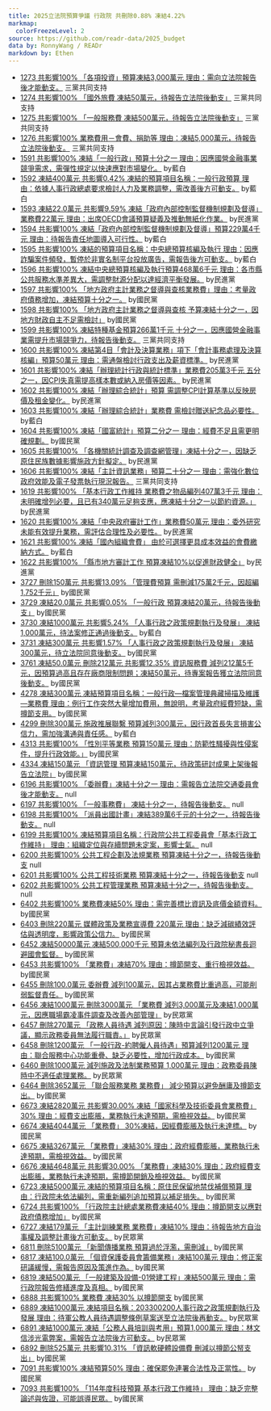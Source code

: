 ```yaml
---
title: 2025立法院預算爭議 行政院 共刪除0.88% 凍結4.22%
markmap:
  colorFreezeLevel: 2
source: https://github.com/readr-data/2025_budget
data by: RonnyWang / READr
markdown by: Ethen
---
```

- [1273 共影響100% 「各項投資」預算凍結3,000萬元 理由：需向立法院報告後才能動支。](https://ppg.ly.gov.tw/ppg/sittings/2024112803/details?meetingDate=113/12/04&meetingTime=09:00-17:30&departmentCode=null) 三黨共同支持
- [1274 共影響100% 「國外旅費 凍結50萬元，待報告立法院後動支」](https://ppg.ly.gov.tw/ppg/sittings/2024112803/details?meetingDate=113/12/04&meetingTime=09:00-17:30&departmentCode=null) 三黨共同支持
- [1275 共影響100% 「一般服務費 凍結500萬元，待報告立法院後動支」](https://ppg.ly.gov.tw/ppg/sittings/2024112803/details?meetingDate=113/12/04&meetingTime=09:00-17:30&departmentCode=null) 三黨共同支持
- [1276 共影響100% 業務費用－會費、捐助等 理由：凍結5,000萬元，待報告立法院後動支。](https://ppg.ly.gov.tw/ppg/sittings/2024112803/details?meetingDate=113/12/04&meetingTime=09:00-17:30&departmentCode=null) 三黨共同支持
- [1591 共影響100% 凍結「一般行政」預算十分之一 理由：因應國營金融事業競爭需求，需彈性規定以快速應對市場變化。](https://ppg.ly.gov.tw/ppg/sittings/2024112162/details?meetingDate=113/11/28&meetingTime=09:00-17:30&departmentCode=null) by藍白
- [1592 凍結400萬元 共影響0.42% 凍結的預算項目名稱：一般行政預算  理由：依據人事行政總處要求檢討人力及業務調整，需改善後方可動支。](https://ppg.ly.gov.tw/ppg/sittings/2024112162/details?meetingDate=113/11/28&meetingTime=09:00-17:30&departmentCode=null) by藍白
- [1593 凍結22.0萬元 共影響9.59% 凍結「政府內部控制監督機制規劃及督導」業務費22萬元 理由：出席OECD會議預算疑義及推動無紙化作業。](https://ppg.ly.gov.tw/ppg/sittings/2024112162/details?meetingDate=113/11/28&meetingTime=09:00-17:30&departmentCode=null) by民進黨
- [1594 共影響100% 凍結「政府內部控制監督機制規劃及督導」預算229萬4千元 理由：待報告責任地圖導入可行性。](https://ppg.ly.gov.tw/ppg/sittings/2024112162/details?meetingDate=113/11/28&meetingTime=09:00-17:30&departmentCode=null) by藍白
- [1595 共影響100% 凍結的預算項目名稱：中央總預算核編及執行  理由：因應詐騙案件頻發，暫停於非實名制平台投放廣告，需報告後方可動支。](https://ppg.ly.gov.tw/ppg/sittings/2024112162/details?meetingDate=113/11/28&meetingTime=09:00-17:30&departmentCode=null) by藍白
- [1596 共影響100% 凍結中央總預算核編及執行預算468萬6千元 理由：各市縣公共服務水準差異大，需調整財源分配以達經濟平衡發展。](https://ppg.ly.gov.tw/ppg/sittings/2024112162/details?meetingDate=113/11/28&meetingTime=09:00-17:30&departmentCode=null) by民進黨
- [1597 共影響100% 「地方政府主計業務之督導與查核業務費」理由：考量政府債務增加，凍結預算十分之一。](https://ppg.ly.gov.tw/ppg/sittings/2024112162/details?meetingDate=113/11/28&meetingTime=09:00-17:30&departmentCode=null) by國民黨
- [1598 共影響100% 「地方政府主計業務之督導與查核 予算凍結十分之一，因地方財政自主不足需檢討」](https://ppg.ly.gov.tw/ppg/sittings/2024112162/details?meetingDate=113/11/28&meetingTime=09:00-17:30&departmentCode=null) by國民黨
- [1599 共影響100% 凍結特種基金預算266萬1千元 十分之一，因應國營金融事業需提升市場競爭力，待報告後動支。](https://ppg.ly.gov.tw/ppg/sittings/2024112162/details?meetingDate=113/11/28&meetingTime=09:00-17:30&departmentCode=null) 三黨共同支持
- [1600 共影響100% 凍結第4目「會計及決算業務」項下「會計事務處理及決算核編」預算50萬元 理由：需通盤檢討行政支出及薪資標準。](https://ppg.ly.gov.tw/ppg/sittings/2024112162/details?meetingDate=113/11/28&meetingTime=09:00-17:30&departmentCode=null) by民進黨
- [1601 共影響100% 凍結「辦理統計行政與統計標準」業務費205萬3千元 五分之一，因CPI失真需提高樣本數或納入房價等因素。](https://ppg.ly.gov.tw/ppg/sittings/2024112162/details?meetingDate=113/11/28&meetingTime=09:00-17:30&departmentCode=null) by民進黨
- [1602 共影響100% 凍結「辦理綜合統計」預算 需調整CPI計算基準以反映房價及租金變化。](https://ppg.ly.gov.tw/ppg/sittings/2024112162/details?meetingDate=113/11/28&meetingTime=09:00-17:30&departmentCode=null) by民進黨
- [1603 共影響100% 凍結「辦理綜合統計」業務費 需檢討贈送紀念品必要性。](https://ppg.ly.gov.tw/ppg/sittings/2024112162/details?meetingDate=113/11/28&meetingTime=09:00-17:30&departmentCode=null) by藍白
- [1604 共影響100% 凍結「國富統計」預算二分之一 理由：經費不足且需更明確規劃。](https://ppg.ly.gov.tw/ppg/sittings/2024112162/details?meetingDate=113/11/28&meetingTime=09:00-17:30&departmentCode=null) by國民黨
- [1605 共影響100% 「各機關統計調查及調查網管理」凍結十分之一，因缺乏原住民族數據影響施政方針擬定。](https://ppg.ly.gov.tw/ppg/sittings/2024112162/details?meetingDate=113/11/28&meetingTime=09:00-17:30&departmentCode=null) by民進黨
- [1606 共影響100% 凍結「主計資訊業務」預算二十分之一 理由：需強化數位政府效能及電子發票執行現況報告。](https://ppg.ly.gov.tw/ppg/sittings/2024112162/details?meetingDate=113/11/28&meetingTime=09:00-17:30&departmentCode=null) 三黨共同支持
- [1619 共影響100% 「基本行政工作維持 業務費之物品編列407萬3千元 理由：未明確增列必要，且已有340萬元足夠支應，應凍結十分之一以節約資源。」](https://ppg.ly.gov.tw/ppg/sittings/2024112162/details?meetingDate=113/11/28&meetingTime=09:00-17:30&departmentCode=null) by民進黨
- [1620 共影響100% 凍結「中央政府審計工作」業務費50萬元 理由：委外研究未能有效提升業務，需評估合理性及必要性。](https://ppg.ly.gov.tw/ppg/sittings/2024112162/details?meetingDate=113/11/28&meetingTime=09:00-17:30&departmentCode=null) by民進黨
- [1621 共影響100% 凍結「國內組織會費」 由於可選擇更具成本效益的會費繳納方式。](https://ppg.ly.gov.tw/ppg/sittings/2024112162/details?meetingDate=113/11/28&meetingTime=09:00-17:30&departmentCode=null) by藍白
- [1622 共影響100% 「縣市地方審計工作 預算凍結10%以促進財政健全」](https://ppg.ly.gov.tw/ppg/sittings/2024112162/details?meetingDate=113/11/28&meetingTime=09:00-17:30&departmentCode=null) by民進黨
- [3727 刪除150萬元 共影響13.09% 「管理費預算 需刪減175萬2千元，因超編1,752千元」](https://ppg.ly.gov.tw/ppg/sittings/2024122013/details?meetingDate=113/12/23&meetingTime=09:00-17:30&departmentCode=null) by國民黨
- [3729 凍結20.0萬元 共影響0.05% 「一般行政 預算凍結20萬元，待報告後動支」](https://ppg.ly.gov.tw/ppg/sittings/2024122013/details?meetingDate=113/12/23&meetingTime=09:00-17:30&departmentCode=null) by國民黨
- [3730 凍結1000萬元 共影響5.24% 「人事行政之政策規劃執行及發展」 凍結1,000萬元，待法案修正通過後動支。](https://ppg.ly.gov.tw/ppg/sittings/2024122013/details?meetingDate=113/12/23&meetingTime=09:00-17:30&departmentCode=null) by藍白
- [3731 凍結300萬元 共影響1.57% 「人事行政之政策規劃執行及發展」 凍結300萬元，待立法院同意後動支。](https://ppg.ly.gov.tw/ppg/sittings/2024122013/details?meetingDate=113/12/23&meetingTime=09:00-17:30&departmentCode=null) by國民黨
- [3761 凍結50.0萬元 刪除212萬元 共影響12.35% 資訊服務費 減列212萬5千元，因預算過高且存在廠商限制問題；凍結50萬元，待專案報告獲立法院同意後動支。](https://ppg.ly.gov.tw/ppg/sittings/2024122013/details?meetingDate=113/12/23&meetingTime=09:00-17:30&departmentCode=null) by國民黨
- [4278 凍結300萬元 凍結預算項目名稱：一般行政—檔案管理典藏掃描及維護—業務費 理由：例行工作突然大量增加費用，無說明，考量政府經費短缺，需撙節支用。](https://ppg.ly.gov.tw/ppg/sittings/2024122649/details?meetingDate=114/01/02&meetingTime=09:00-17:30&departmentCode=null) by國民黨
- [4299 刪除300萬元 施政推展聯繫 預算減列300萬元，因行政首長失言損害公信力，需加強溝通與責任感。](https://ppg.ly.gov.tw/ppg/sittings/2024122649/details?meetingDate=114/01/02&meetingTime=09:00-17:30&departmentCode=null) by藍白
- [4313 共影響100% 「性別平等業務 預算150萬元 理由：防範性騷擾與性侵案件，提升行政效能。」](https://ppg.ly.gov.tw/ppg/sittings/2024122649/details?meetingDate=114/01/02&meetingTime=09:00-17:30&departmentCode=null) by國民黨
- [4334 凍結150萬元 「資訊管理 預算凍結150萬元，待政策研討成果上架後報告立法院」](https://ppg.ly.gov.tw/ppg/sittings/2024122649/details?meetingDate=114/01/02&meetingTime=09:00-17:30&departmentCode=null) by國民黨
- [6196 共影響100% 「委辦費」凍結十分之一 理由：需報告立法院交通委員會後才能動支。](https://ppg.ly.gov.tw/ppg/sittings/2024122017/details?meetingDate=113/12/23&meetingTime=09:00-17:30&departmentCode=null) null
- [6197 共影響100% 「一般事務費」 凍結十分之一，待報告後動支。](https://ppg.ly.gov.tw/ppg/sittings/2024122017/details?meetingDate=113/12/23&meetingTime=09:00-17:30&departmentCode=null) null
- [6198 共影響100% 「派員出國計畫」凍結389萬6千元的十分之一，待報告後動支。](https://ppg.ly.gov.tw/ppg/sittings/2024122017/details?meetingDate=113/12/23&meetingTime=09:00-17:30&departmentCode=null) null
- [6199 共影響100% 凍結預算項目名稱：行政院公共工程委員會「基本行政工作維持」 理由：組織定位與存續問題未定案，影響士氣。](https://ppg.ly.gov.tw/ppg/sittings/2024122017/details?meetingDate=113/12/23&meetingTime=09:00-17:30&departmentCode=null) null
- [6200 共影響100% 公共工程企劃及法規業務 預算凍結十分之一，待報告後動支](https://ppg.ly.gov.tw/ppg/sittings/2024122017/details?meetingDate=113/12/23&meetingTime=09:00-17:30&departmentCode=null) null
- [6201 共影響100% 公共工程技術業務 預算凍結十分之一，待報告後動支](https://ppg.ly.gov.tw/ppg/sittings/2024122017/details?meetingDate=113/12/23&meetingTime=09:00-17:30&departmentCode=null) null
- [6202 共影響100% 公共工程管理業務 預算凍結十分之一，待報告後動支。](https://ppg.ly.gov.tw/ppg/sittings/2024122017/details?meetingDate=113/12/23&meetingTime=09:00-17:30&departmentCode=null) null
- [6402 共影響100% 業務費凍結50% 理由：需完善標比資訊及底價金額資料。](https://ppg.ly.gov.tw/ppg/sittings/2025011544/details?meetingDate=114/01/20&meetingTime=&departmentCode=null) by國民黨
- [6403 刪除220萬元 媒體政策及業務宣導費 220萬元 理由：缺乏減碳績效評估與透明度，影響政策公信力。](https://ppg.ly.gov.tw/ppg/sittings/2025011544/details?meetingDate=114/01/20&meetingTime=&departmentCode=null) by國民黨
- [6452 凍結50000萬元 凍結500,000千元 預算未依法編列及行政院秘書長迴避國會監督。](https://ppg.ly.gov.tw/ppg/sittings/2025011544/details?meetingDate=114/01/20&meetingTime=&departmentCode=null) by國民黨
- [6453 共影響100% 「業務費」凍結70% 理由：撙節開支、重行檢視效益。](https://ppg.ly.gov.tw/ppg/sittings/2025011544/details?meetingDate=114/01/20&meetingTime=&departmentCode=null) by國民黨
- [6455 刪除100.0萬元 委辦費 減列100萬元，因其占業務費比重過高，可能削弱監督責任。](https://ppg.ly.gov.tw/ppg/sittings/2025011544/details?meetingDate=114/01/20&meetingTime=&departmentCode=null) by國民黨
- [6456 凍結1000萬元 刪除3000萬元 「業務費 減列3,000萬元及凍結1,000萬元，因應職場霸凌事件調查及改善內部管理」](https://ppg.ly.gov.tw/ppg/sittings/2025011544/details?meetingDate=114/01/20&meetingTime=&departmentCode=null) by民眾黨
- [6457 刪除270萬元 「政務人員待遇 減列原因：陳時中言論引發行政中立爭議，顯示政務委員無法履行職責。」](https://ppg.ly.gov.tw/ppg/sittings/2025011544/details?meetingDate=114/01/20&meetingTime=&departmentCode=null) by民眾黨
- [6458 刪除1200萬元 「一般行政-約聘僱人員待遇」預算減列1200萬元 理由：聯合服務中心功能重疊、缺乏必要性，增加行政成本。](https://ppg.ly.gov.tw/ppg/sittings/2025011544/details?meetingDate=114/01/20&meetingTime=&departmentCode=null) by國民黨
- [6460 刪除1000萬元 減列施政及法制業務預算 1,000萬元 理由：政務委員陳時中不適任處理業務。](https://ppg.ly.gov.tw/ppg/sittings/2025011544/details?meetingDate=114/01/20&meetingTime=&departmentCode=null) by民眾黨
- [6464 刪除3652萬元 「聯合服務業務 業務費」 減少預算以避免酬庸及撙節支出。](https://ppg.ly.gov.tw/ppg/sittings/2025011544/details?meetingDate=114/01/20&meetingTime=&departmentCode=null) by國民黨
- [6673 凍結2820萬元 共影響30.00% 凍結「國家科學及技術委員會業務費」30% 理由：經費支出膨脹，業務執行未達預期，需檢視效益。](https://ppg.ly.gov.tw/ppg/sittings/2025011544/details?meetingDate=114/01/20&meetingTime=&departmentCode=null) by國民黨
- [6674 凍結4044萬元 「業務費」 30%凍結，因經費膨脹及執行未達標。](https://ppg.ly.gov.tw/ppg/sittings/2025011544/details?meetingDate=114/01/20&meetingTime=&departmentCode=null) by國民黨
- [6675 凍結3267萬元 「業務費」凍結30% 理由：政府經費膨脹，業務執行未達預期，需檢視效益。](https://ppg.ly.gov.tw/ppg/sittings/2025011544/details?meetingDate=114/01/20&meetingTime=&departmentCode=null) by國民黨
- [6676 凍結4648萬元 共影響30.00% 「業務費」凍結30% 理由：政府經費支出膨脹，業務執行未達預期，需撙節開銷及檢視效益。](https://ppg.ly.gov.tw/ppg/sittings/2025011544/details?meetingDate=114/01/20&meetingTime=&departmentCode=null) by國民黨
- [6723 凍結5000萬元 凍結的預算項目名稱：原住民保留地禁伐補償預算  理由：行政院未依法編列，需重新編列追加預算以補足損失。](https://ppg.ly.gov.tw/ppg/sittings/2025011544/details?meetingDate=114/01/20&meetingTime=&departmentCode=null) by國民黨
- [6724 共影響100% 「行政院主計總處業務費凍結40% 理由：撙節開支以應對政府債務增加」](https://ppg.ly.gov.tw/ppg/sittings/2025011544/details?meetingDate=114/01/20&meetingTime=&departmentCode=null) by國民黨
- [6727 凍結179萬元 「主計訓練業務 業務費」凍結10% 理由：待報告地方自治事權及調整計畫後方可動支。](https://ppg.ly.gov.tw/ppg/sittings/2025011544/details?meetingDate=114/01/20&meetingTime=&departmentCode=null) by民眾黨
- [6811 刪除5100萬元 「新聞傳播業務 預算過於浮濫，需刪減」](https://ppg.ly.gov.tw/ppg/sittings/2025011544/details?meetingDate=114/01/20&meetingTime=&departmentCode=null) by國民黨
- [6817 凍結100.0萬元 「個資保護委員會籌備業務」凍結100萬元 理由：修正案研議緩慢，需報告原因及策進作為。](https://ppg.ly.gov.tw/ppg/sittings/2025011544/details?meetingDate=114/01/20&meetingTime=&departmentCode=null) by國民黨
- [6819 凍結500萬元 「一般建築及設備-01營建工程」凍結500萬元 理由：需行政院報告修繕進度及真相。](https://ppg.ly.gov.tw/ppg/sittings/2025011544/details?meetingDate=114/01/20&meetingTime=&departmentCode=null) by國民黨
- [6888 共影響100% 業務費 凍結30% 以撙節開支](https://ppg.ly.gov.tw/ppg/sittings/2025011544/details?meetingDate=114/01/20&meetingTime=&departmentCode=null) by國民黨
- [6889 凍結1000萬元 凍結項目名稱：203300200人事行政之政策規劃執行及發展 理由：待軍公教人員待遇調整條例草案送至立法院後再動支。](https://ppg.ly.gov.tw/ppg/sittings/2025011544/details?meetingDate=114/01/20&meetingTime=&departmentCode=null) by民眾黨
- [6891 凍結1000萬元 凍結「公務人員培訓與考用」預算1,000萬元 理由：林文信涉光電弊案，需報告立法院後方可動支。](https://ppg.ly.gov.tw/ppg/sittings/2025011544/details?meetingDate=114/01/20&meetingTime=&departmentCode=null) by民眾黨
- [6892 刪除525萬元 共影響10.31% 「資訊軟硬體設備費 刪減以撙節公帑支出」](https://ppg.ly.gov.tw/ppg/sittings/2025011544/details?meetingDate=114/01/20&meetingTime=&departmentCode=null) by國民黨
- [7091 共影響100% 凍結預算50% 理由：確保罷免連署合法性及正當性。](https://ppg.ly.gov.tw/ppg/sittings/2025011544/details?meetingDate=114/01/20&meetingTime=&departmentCode=null) by國民黨
- [7093 共影響100% 「114年度科技預算 基本行政工作維持」 理由：缺乏完整論述與佐證，可能誤導民眾。](https://ppg.ly.gov.tw/ppg/sittings/2025011544/details?meetingDate=114/01/20&meetingTime=&departmentCode=null) by國民黨
